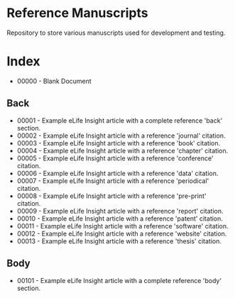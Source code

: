 # Reference Manuscripts

Repository to store various manuscripts used for development and testing.

# Index

* 00000 - Blank Document

## Back
* 00001 - Example eLife Insight article with a complete reference 'back' section.
* 00002 - Example eLife Insight article with a reference 'journal' citation.
* 00003 - Example eLife Insight article with a reference 'book' citation.
* 00004 - Example eLife Insight article with a reference 'chapter' citation.
* 00005 - Example eLife Insight article with a reference 'conference' citation.
* 00006 - Example eLife Insight article with a reference 'data' citation.
* 00007 - Example eLife Insight article with a reference 'periodical' citation.
* 00008 - Example eLife Insight article with a reference 'pre-print' citation.
* 00009 - Example eLife Insight article with a reference 'report' citation.
* 00010 - Example eLife Insight article with a reference 'patent' citation.
* 00011 - Example eLife Insight article with a reference 'software' citation.
* 00012 - Example eLife Insight article with a reference 'website' citation.
* 00013 - Example eLife Insight article with a reference 'thesis' citation.

## Body
* 00101 - Example eLife Insight article with a complete reference 'body' section.